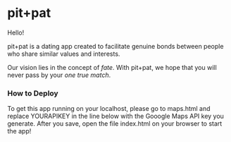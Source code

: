 # pit+pat

Hello!

pit+pat is a dating app created to facilitate genuine bonds between people who share similar values and interests. 

Our vision lies in the concept of *fate*. With pit+pat, we hope that you will never pass by your *one true match*.  

### How to Deploy

To get this app running on your localhost, please go to maps.html and replace YOURAPIKEY in the line below with the Gooogle Maps API key you generate. After you save, open the file index.html on your browser to start the app! 

<script async defer src="https://maps.googleapis.com/maps/api/js?key=YOURAPIKEY&loading=async&callback=initMap"></script>